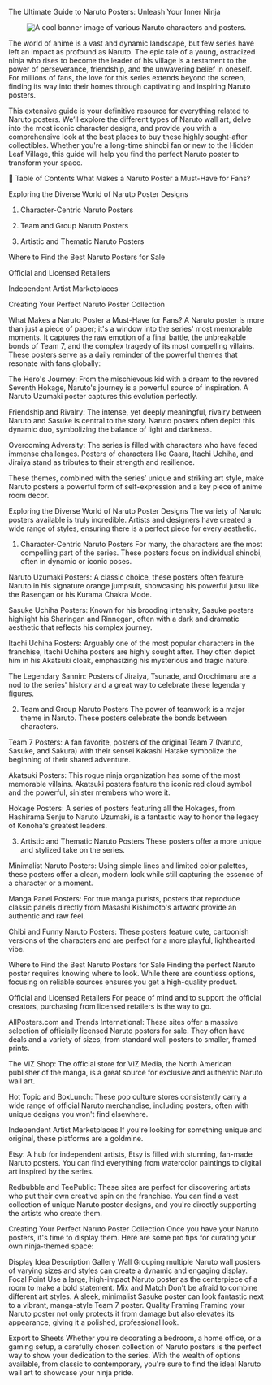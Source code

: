 The Ultimate Guide to Naruto Posters: Unleash Your Inner Ninja
<p align="center">
<img src="https://i.imgur.com/your-naruto-banner-image.png" alt="A cool banner image of various Naruto characters and posters.">
</p>

The world of anime is a vast and dynamic landscape, but few series have left an impact as profound as Naruto. The epic tale of a young, ostracized ninja who rises to become the leader of his village is a testament to the power of perseverance, friendship, and the unwavering belief in oneself. For millions of fans, the love for this series extends beyond the screen, finding its way into their homes through captivating and inspiring Naruto posters.

This extensive guide is your definitive resource for everything related to Naruto posters. We’ll explore the different types of Naruto wall art, delve into the most iconic character designs, and provide you with a comprehensive look at the best places to buy these highly sought-after collectibles. Whether you're a long-time shinobi fan or new to the Hidden Leaf Village, this guide will help you find the perfect Naruto poster to transform your space.

📜 Table of Contents
What Makes a Naruto Poster a Must-Have for Fans?

Exploring the Diverse World of Naruto Poster Designs

1. Character-Centric Naruto Posters

2. Team and Group Naruto Posters

3. Artistic and Thematic Naruto Posters

Where to Find the Best Naruto Posters for Sale

Official and Licensed Retailers

Independent Artist Marketplaces

Creating Your Perfect Naruto Poster Collection

What Makes a Naruto Poster a Must-Have for Fans?
A Naruto poster is more than just a piece of paper; it's a window into the series' most memorable moments. It captures the raw emotion of a final battle, the unbreakable bonds of Team 7, and the complex tragedy of its most compelling villains. These posters serve as a daily reminder of the powerful themes that resonate with fans globally:

The Hero's Journey: From the mischievous kid with a dream to the revered Seventh Hokage, Naruto's journey is a powerful source of inspiration. A Naruto Uzumaki poster captures this evolution perfectly.

Friendship and Rivalry: The intense, yet deeply meaningful, rivalry between Naruto and Sasuke is central to the story. Naruto posters often depict this dynamic duo, symbolizing the balance of light and darkness.

Overcoming Adversity: The series is filled with characters who have faced immense challenges. Posters of characters like Gaara, Itachi Uchiha, and Jiraiya stand as tributes to their strength and resilience.

These themes, combined with the series’ unique and striking art style, make Naruto posters a powerful form of self-expression and a key piece of anime room decor.

Exploring the Diverse World of Naruto Poster Designs
The variety of Naruto posters available is truly incredible. Artists and designers have created a wide range of styles, ensuring there is a perfect piece for every aesthetic.

1. Character-Centric Naruto Posters
For many, the characters are the most compelling part of the series. These posters focus on individual shinobi, often in dynamic or iconic poses.

Naruto Uzumaki Posters: A classic choice, these posters often feature Naruto in his signature orange jumpsuit, showcasing his powerful jutsu like the Rasengan or his Kurama Chakra Mode.

Sasuke Uchiha Posters: Known for his brooding intensity, Sasuke posters highlight his Sharingan and Rinnegan, often with a dark and dramatic aesthetic that reflects his complex journey.

Itachi Uchiha Posters: Arguably one of the most popular characters in the franchise, Itachi Uchiha posters are highly sought after. They often depict him in his Akatsuki cloak, emphasizing his mysterious and tragic nature.

The Legendary Sannin: Posters of Jiraiya, Tsunade, and Orochimaru are a nod to the series' history and a great way to celebrate these legendary figures.

2. Team and Group Naruto Posters
The power of teamwork is a major theme in Naruto. These posters celebrate the bonds between characters.

Team 7 Posters: A fan favorite, posters of the original Team 7 (Naruto, Sasuke, and Sakura) with their sensei Kakashi Hatake symbolize the beginning of their shared adventure.

Akatsuki Posters: This rogue ninja organization has some of the most memorable villains. Akatsuki posters feature the iconic red cloud symbol and the powerful, sinister members who wore it.

Hokage Posters: A series of posters featuring all the Hokages, from Hashirama Senju to Naruto Uzumaki, is a fantastic way to honor the legacy of Konoha's greatest leaders.

3. Artistic and Thematic Naruto Posters
These posters offer a more unique and stylized take on the series.

Minimalist Naruto Posters: Using simple lines and limited color palettes, these posters offer a clean, modern look while still capturing the essence of a character or a moment.

Manga Panel Posters: For true manga purists, posters that reproduce classic panels directly from Masashi Kishimoto's artwork provide an authentic and raw feel.

Chibi and Funny Naruto Posters: These posters feature cute, cartoonish versions of the characters and are perfect for a more playful, lighthearted vibe.

Where to Find the Best Naruto Posters for Sale
Finding the perfect Naruto poster requires knowing where to look. While there are countless options, focusing on reliable sources ensures you get a high-quality product.

Official and Licensed Retailers
For peace of mind and to support the official creators, purchasing from licensed retailers is the way to go.

AllPosters.com and Trends International: These sites offer a massive selection of officially licensed Naruto posters for sale. They often have deals and a variety of sizes, from standard wall posters to smaller, framed prints.

The VIZ Shop: The official store for VIZ Media, the North American publisher of the manga, is a great source for exclusive and authentic Naruto wall art.

Hot Topic and BoxLunch: These pop culture stores consistently carry a wide range of official Naruto merchandise, including posters, often with unique designs you won't find elsewhere.

Independent Artist Marketplaces
If you're looking for something unique and original, these platforms are a goldmine.

Etsy: A hub for independent artists, Etsy is filled with stunning, fan-made Naruto posters. You can find everything from watercolor paintings to digital art inspired by the series.

Redbubble and TeePublic: These sites are perfect for discovering artists who put their own creative spin on the franchise. You can find a vast collection of unique Naruto poster designs, and you're directly supporting the artists who create them.

Creating Your Perfect Naruto Poster Collection
Once you have your Naruto posters, it's time to display them. Here are some pro tips for curating your own ninja-themed space:

Display Idea	Description
Gallery Wall	Grouping multiple Naruto wall posters of varying sizes and styles can create a dynamic and engaging display.
Focal Point	Use a large, high-impact Naruto poster as the centerpiece of a room to make a bold statement.
Mix and Match	Don't be afraid to combine different art styles. A sleek, minimalist Sasuke poster can look fantastic next to a vibrant, manga-style Team 7 poster.
Quality Framing	Framing your Naruto poster not only protects it from damage but also elevates its appearance, giving it a polished, professional look.

Export to Sheets
Whether you're decorating a bedroom, a home office, or a gaming setup, a carefully chosen collection of Naruto posters is the perfect way to show your dedication to the series. With the wealth of options available, from classic to contemporary, you're sure to find the ideal Naruto wall art to showcase your ninja pride.
